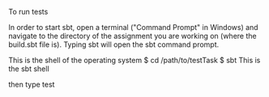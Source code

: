 To run tests

In order to start sbt, open a terminal ("Command Prompt" in Windows) and navigate to the directory 
of the assignment you are working on (where the build.sbt file is). Typing sbt will open the sbt command prompt.

 This is the shell of the operating system
$ cd /path/to/testTask
$ sbt
 This is the sbt shell
>
then type test

